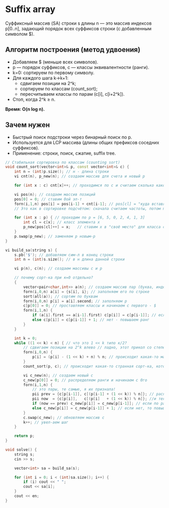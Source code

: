 # Suffix array

Суффиксный массив (SA) строки s длины n — это массив индексов p[0..n], задающий порядок всех суффиксов строки (с добавленным символом $).

## Алгоритм построения (метод удвоения)
- Добавляем $ (меньше всех символов).
- p — порядок суффиксов, c — классы эквивалентности (ранги).
- k=0: сортируем по первому символу.
- Для каждого шага k→k+1:
    - сдвигаем позиции на 2^k;
    - сортируем по классам (count_sort);
    - пересчитываем классы по парам (c[i], c[i+2^k]).
- Стоп, когда 2^k ≥ n.

**Время: O(n log n).**

## Зачем нужен
- Быстрый поиск подстроки через бинарный поиск по p.
- Иcпользуется для LCP массива (длины общих префиксов соседних суффиксов).
- Применение: строки, поиск, сжатие, suffix tree.


```cpp
// Стабильная сортировка по классам (counting sort)
void count_sort(vector<int>& p, const vector<int>& c) {
    int n = (int)p.size(); // н - длина строки
    vi cnt(n), p_new(n); // создаем массив для счета и новый р

    for (int x : c) cnt[x]++; // проходимся по с и считаем сколько какого ранга

    vi pos(n); // создаем массив позиций
    pos[0] = 0; // ставим 0ой эл-т
    forn(i,1,n) pos[i] = pos[i-1] + cnt[i-1]; // pos[cl] = "куда вставлять следующий элемент этого класса в p_new"
    // Это как в сортировке подсчётом: сначала считаем частоты, потом префиксные суммы → получаем позиции.

    for (int x : p) { // проходим по p = [6, 5, 0, 2, 4, 1, 3]
        int cl = c[x]; // класс элемента x
        p_new[pos[cl]++] = x;   // ставим x в "своё место" для класса cl и двигаем указатель вперёд
    }
    p.swap(p_new); // заменяем р новым-р
}

vi build_sa(string s) {
    s.pb('$'); // добавляем сим-л в конец строки
    int n = (int)s.size(); // в н длина данной строки

    vi p(n), c(n); // создаем массивы с и р

    // почему сорт-ка при к=0 отдельно?
    {
        vector<pair<char,int>> a(n); // создаем массив пар (буква, индекс)
        forn(i,0,n) a[i] = {s[i], i}; // заполняем его по строке
        sort(all(a)); // сортим по буквам
        forn(i,0,n) p[i] = a[i].second; // заполняем р
        c[p[0]] = 0; // проставляем классы и начинаем с первого - $
        forn(i,1,n) {
            if (a[i].first == a[i-1].first) c[p[i]] = c[p[i-1]]; // если буквы равны, то ставим один ранг
            else c[p[i]] = c[p[i-1]] + 1; // нет - повышаем ранг
        }
    }

    int k = 0;
    while ((1 << k) < n) { // что это 1 << k типо к/2?
        // сдвигаем позиции на 2^k влево // ладно, этот прикол со степенями и битовыми сдвигами я еще не совсем понимаю(((
        forn(i,0,n) {
            p[i] = (p[i] - (1 << k) + n) % n; // происходит какая-то магия
        }
        count_sort(p, c); // происходит какая-то странная сорт-ка, которую я еще не осознала

        vi c_new(n); // создаем новый с
        c_new[p[0]] = 0; // распределяем ранги и начинаем с 0го
        forn(i,1,n) {
            // это пары, те самые, я их признала!
            pii prev = {c[p[i-1]], c[(p[i-1] + (1 << k)) % n]}; // распределяем пары с, создаем перд-ий
            pii now  = {c[p[i]],   c[(p[i]   + (1 << k)) % n]}; //и текущий
            if (now == prev) c_new[p[i]] = c_new[p[i-1]]; // если по рангу равны, то оставляем его
            else c_new[p[i]] = c_new[p[i-1]] + 1; // если нет, то повышаем
        }
        c.swap(c_new); // обновляем массив с
        k++; // увел-аем шаг
    }

    return p;
}

void solve() {
    string s;
    cin >> s;

    vector<int> sa = build_sa(s);

    for (int i = 0; i < (int)sa.size(); i++) {
        if (i) cout << " ";
        cout << sa[i];
    }
    cout << en;
}
```
